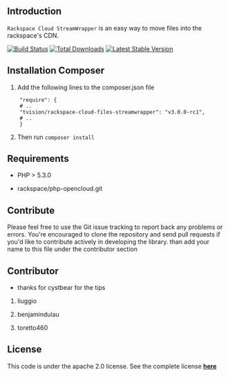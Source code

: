 Introduction
------------

`Rackspace Cloud StreamWrapper` is an easy way to move files into the rackspace's CDN.

[![Build Status](https://secure.travis-ci.org/tvision/RackspaceCloudFilesStreamWrapper.png)](http://travis-ci.org/tvision/RackspaceCloudFilesStreamWrapper)
[![Total Downloads](https://poser.pugx.org/tvision/rackspace-cloud-files-streamwrapper/downloads.png)](https://packagist.org/packages/tvision/rackspace-cloud-files-streamwrapper)
[![Latest Stable Version](https://poser.pugx.org/tvision/rackspace-cloud-files-streamwrapper/v/stable.png)](https://packagist.org/packages/tvision/rackspace-cloud-files-streamwrapper)

Installation Composer
-------------------------------

1. Add the following lines to the composer.json file

```
    "require": {
    # ..
    "tvision/rackspace-cloud-files-streamwrapper": "v3.0.0-rc1",
    # ..
    }
```

2. Then run `composer install`

Requirements
------------

- PHP > 5.3.0

- rackspace/php-opencloud.git


Contribute
----------

Please feel free to use the Git issue tracking to report back any problems or errors. You're encouraged to clone the repository and send pull requests if you'd like to contribute actively in developing the library.
than add your name to this file under the contributor section


Contributor
------------

- thanks for cystbear for the tips

1. liuggio

2. benjamindulau

3. toretto460

License
-------

This code is under the apache 2.0 license. See the complete license [**here**](https://github.com/tvision/RackspaceCloudFilesStreamWrapper/blob/master/LICENSE)
